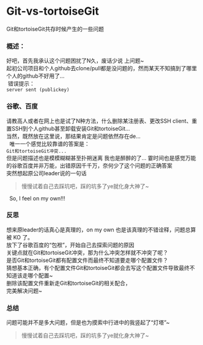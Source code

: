 # Git-vs-tortoiseGit
<p>
  Git和tortoiseGit共存时候产生的一些问题</br>
  <h3>概述：</h3>
  好吧，首先我承认这个问题困扰了N久，废话少说 上问题~</br>
  起初公司项目和个人github去clone/pull都是没问题的，然而某天不知搞到了哪里 个人的github不好用了...</br>
  错误提示： </br>
  <code>server sent (publickey)</code> 
  <h3>谷歌、百度</h3>
  请教高人或者在网上也是试了N种方法，什么删除某注册表、更改SSH client、重置SSH到个人github甚至卸载安装Git和tortoiseGit...</br>
  当然，既然放在这里说，那结果肯定是问题依然存在de...</br>
  唯一一个感觉比较靠谱的答案是：<br>
  <code>Git和tortoiseGit冲突...</code> 
  </br>
  但是问题描述也是模模糊糊甚至扑朔迷离 我也是醉醉的了...
  霎时间也是感觉万能的谷歌百度并非万能，出错原因千千万，奈何少了这个问题的正确答案<br>
  突然想起原公司leader说的一句话<br>
  <blockquote>慢慢试着自己去踩坑吧，踩的坑多了ye就化身大神了~</blockquote>
  So, I feel on my own!!!
  <h3>反思</h3>
  想来原leader的话真心是真理的，on my own 也是该真理的不错诠释，问题总算被 KO 了。<br>
  放下了谷歌百度的“包袱”，开始自己去探索问题的原因</br>
  关键点就在Git和tortoiseGit冲突，那为什么冲突怎样就不冲突了呢？</br>
   是否Git和tortoiseGit都有配置文件而最终不知道要走哪个配置文件？</br> 
  猜想基本正确，有个配置文件Git和tortoiseGit都会去写这个配置文件导致最终不知道该走哪个配置~</br>
  删除该配置文件重新走Git和tortoiseGit的相关配合，</br>
  完美解决问题~</br>
  <h3>总结</h3>
  问题可能并不是多大问题，但是也为摸索中行进中的我竖起了“灯塔”~
   
  <blockquote>慢慢试着自己去踩坑吧，踩的坑多了ye就化身大神了~</blockquote>

